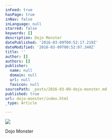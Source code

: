 ```yaml
---
inFeed: true
hasPage: true
inNav: false
inLanguage: null
starred: false
keywords: []
description: Dojo Monster
datePublished: '2016-03-09T00:52:17.219Z'
dateModified: '2016-03-09T00:52:07.340Z'
title: ''
author: []
authors: []
publisher:
  name: null
  domain: null
  url: null
  favicon: null
sourcePath: _posts/2016-03-09-dojo-monster.md
published: true
url: dojo-monster/index.html
_type: Article

---
```

![](https://the-grid-user-content.s3-us-west-2.amazonaws.com/c8f2b698-69e6-451f-ad0e-413e1446df95.jpg)

Dojo Monster